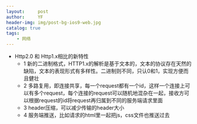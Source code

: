 ```yaml
---
layout:     post
author:     YF
header-img: img/post-bg-ios9-web.jpg
catalog: true
tags:
    - 网络
---
```


* Http2.0 和 Http1.x相比的新特性
    * 1 新的二进制格式，HTTP1.x的解析是基于文本的，文本的协议存在天然的缺陷，文本的表现形式有多样性。二进制则不同，只认0和1，实现方便而且健壮
    * 2 多路复用，即连接共享，每一个request都有一个id，这样一个连接上可以有多个request，每个连接的request可以随机地混杂在一起，接收方可以根据request的id将request再归属到不同的服务端请求里面
    * 3 header压缩，可以减少传输的header大小
    * 4 服务端推送，比如请求的html里一起把js，css文件也推送过去

